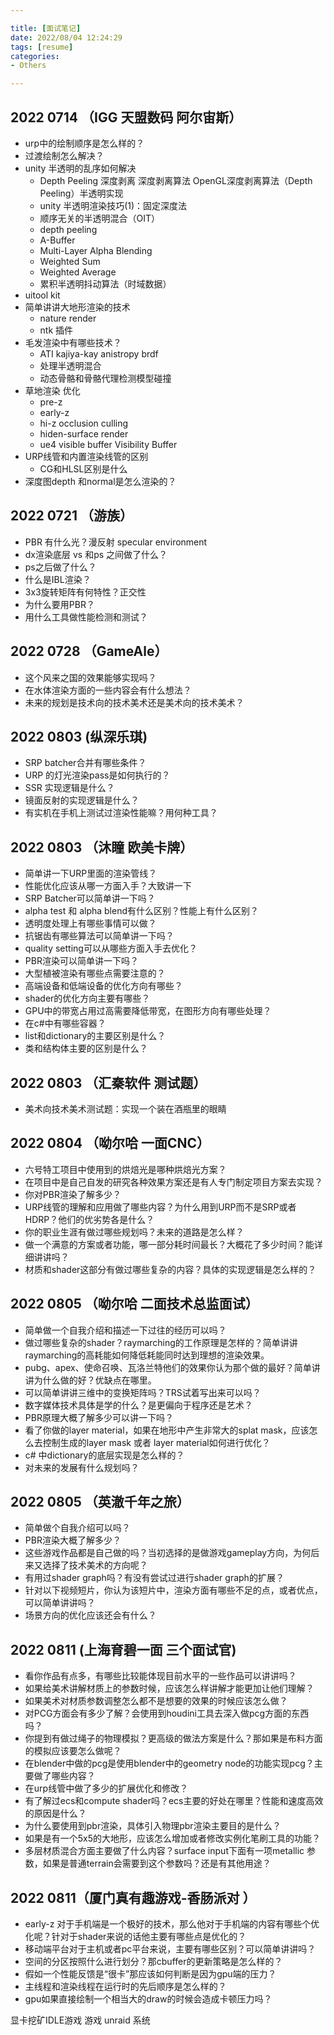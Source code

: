 ```yaml
---

title: [面试笔记]
date: 2022/08/04 12:24:29
tags: [resume]
categories: 
- Others

---
```


## 2022 0714 （IGG 天盟数码 阿尔宙斯）
- urp中的绘制顺序是怎么样的？
- 过渡绘制怎么解决？
- unity 半透明的乱序如何解决
    - Depth Peeling 深度剥离 深度剥离算法 OpenGL深度剥离算法（Depth Peeling）半透明实现
    - unity 半透明渲染技巧(1)：固定深度法
    - 顺序无关的半透明混合（OIT）
    - depth peeling
    - A-Buffer
    - Multi-Layer Alpha Blending
    - Weighted Sum
    - Weighted Average
    - 累积半透明抖动算法（时域数据）
- uitool kit
- 简单讲讲大地形渲染的技术
    - nature render
    - ntk 插件
- 毛发渲染中有哪些技术？
    - ATI kajiya-kay anistropy brdf
    - 处理半透明混合
    - 动态骨骼和骨骼代理检测模型碰撞
- 草地渲染 优化
    - pre-z
    - early-z
    - hi-z occlusion culling
    - hiden-surface render
    - ue4 visible buffer Visibility Buffer 
- URP线管和内置渲染线管的区别
    - CG和HLSL区别是什么
- 深度图depth 和normal是怎么渲染的？

## 2022 0721 （游族）
- PBR 有什么光？漫反射 specular environment
- dx渲染底层 vs 和ps 之间做了什么？
- ps之后做了什么？
- 什么是IBL渲染？
- 3x3旋转矩阵有何特性？正交性
- 为什么要用PBR？
- 用什么工具做性能检测和测试？

## 2022 0728 （GameAle）
- 这个风来之国的效果能够实现吗？
- 在水体渲染方面的一些内容会有什么想法？
- 未来的规划是技术向的技术美术还是美术向的技术美术？


## 2022 0803 (纵深乐琪)
- SRP batcher合并有哪些条件？
- URP 的灯光渲染pass是如何执行的？
- SSR 实现逻辑是什么？
- 镜面反射的实现逻辑是什么？
- 有实机在手机上测试过渲染性能嘛？用何种工具？

## 2022 0803 （沐瞳 欧美卡牌）
- 简单讲一下URP里面的渲染管线？
- 性能优化应该从哪一方面入手？大致讲一下
- SRP Batcher可以简单讲一下吗？
- alpha test 和 alpha blend有什么区别？性能上有什么区别？
- 透明度处理上有哪些事情可以做？
- 抗锯齿有哪些算法可以简单讲一下吗？
- quality setting可以从哪些方面入手去优化？
- PBR渲染可以简单讲一下吗？
- 大型植被渲染有哪些点需要注意的？
- 高端设备和低端设备的优化方向有哪些？
- shader的优化方向主要有哪些？
- GPU中的带宽占用过高需要降低带宽，在图形方向有哪些处理？
- 在c#中有哪些容器？
- list和dictionary的主要区别是什么？
- 类和结构体主要的区别是什么？

## 2022 0803 （汇秦软件 测试题）
- 美术向技术美术测试题：实现一个装在酒瓶里的眼睛

## 2022 0804 （呦尔哈 一面CNC）
- 六号特工项目中使用到的烘焙光是哪种烘焙光方案？
- 在项目中是自己自发的研究各种效果方案还是有人专门制定项目方案去实现？
- 你对PBR渲染了解多少？
- URP线管的理解和应用做了哪些内容？为什么用到URP而不是SRP或者HDRP？他们的优劣势各是什么？
- 你的职业生涯有做过哪些规划吗？未来的道路是怎么样？
- 做一个满意的方案或者功能，哪一部分耗时间最长？大概花了多少时间？能详细讲讲吗？
- 材质和shader这部分有做过哪些复杂的内容？具体的实现逻辑是怎么样的？

## 2022 0805 （呦尔哈 二面技术总监面试）
- 简单做一个自我介绍和描述一下过往的经历可以吗？
- 做过哪些复杂的shader？raymarching的工作原理是怎样的？简单讲讲raymarching的高耗能如何降低耗能同时达到理想的渲染效果。
- pubg、apex、使命召唤、瓦洛兰特他们的效果你认为那个做的最好？简单讲讲为什么做的好？优缺点在哪里。
- 可以简单讲讲三维中的变换矩阵吗？TRS试着写出来可以吗？
- 数字媒体技术具体是学的什么？是更偏向于程序还是艺术？
- PBR原理大概了解多少可以讲一下吗？
- 看了你做的layer material，如果在地形中产生非常大的splat mask，应该怎么去控制生成的layer mask 或者 layer material如何进行优化？
- c# 中dictionary的底层实现是怎么样的？
- 对未来的发展有什么规划吗？

## 2022 0805 （英澈千年之旅）
- 简单做个自我介绍可以吗？
- PBR渲染大概了解多少？
- 这些游戏作品都是自己做的吗？当初选择的是做游戏gameplay方向，为何后来又选择了技术美术的方向呢？
- 有用过shader graph吗？有没有尝试过进行shader graph的扩展？
- 针对以下视频短片，你认为该短片中，渲染方面有哪些不足的点，或者优点，可以简单讲讲吗？
- 场景方向的优化应该还会有什么？

## 2022 0811 (上海育碧一面 三个面试官)
- 看你作品有点多，有哪些比较能体现目前水平的一些作品可以讲讲吗？
- 如果给美术讲解材质上的参数时候，应该怎么样讲解才能更加让他们理解？
- 如果美术对材质参数调整怎么都不是想要的效果的时候应该怎么做？
- 对PCG方面会有多少了解？会使用到houdini工具去深入做pcg方面的东西吗？
- 你提到有做过绳子的物理模拟？更高级的做法方案是什么？那如果是布料方面的模拟应该要怎么做呢？
- 在blender中做的pcg是使用blender中的geometry node的功能实现pcg？主要做了哪些内容？
- 在urp线管中做了多少的扩展优化和修改？
- 有了解过ecs和compute shader吗？ecs主要的好处在哪里？性能和速度高效的原因是什么？
- 为什么要使用到pbr渲染，具体引入物理pbr渲染主要目的是什么？
- 如果是有一个5x5的大地形，应该怎么增加或者修改实例化笔刷工具的功能？
- 多层材质混合方面主要做了什么内容？surface input下面有一项metallic 参数，如果是普通terrain会需要到这个参数吗？还是有其他用途？

## 2022 0811（厦门真有趣游戏-香肠派对 ）
- early-z 对于手机端是一个极好的技术，那么他对于手机端的内容有哪些个优化呢？针对于shader来说的话他主要有哪些点是优化的？
- 移动端平台对于主机或者pc平台来说，主要有哪些区别？可以简单讲讲吗？
- 空间的分区按照什么进行划分？那cbuffer的更新策略是怎么样的？
- 假如一个性能反馈是“很卡”那应该如何判断是因为gpu端的压力？
- 主线程和渲染线程在运行时的先后顺序是怎么样的？
- gpu如果直接绘制一个相当大的draw的时候会造成卡顿压力吗？


显卡挖矿IDLE游戏
游戏
unraid 系统